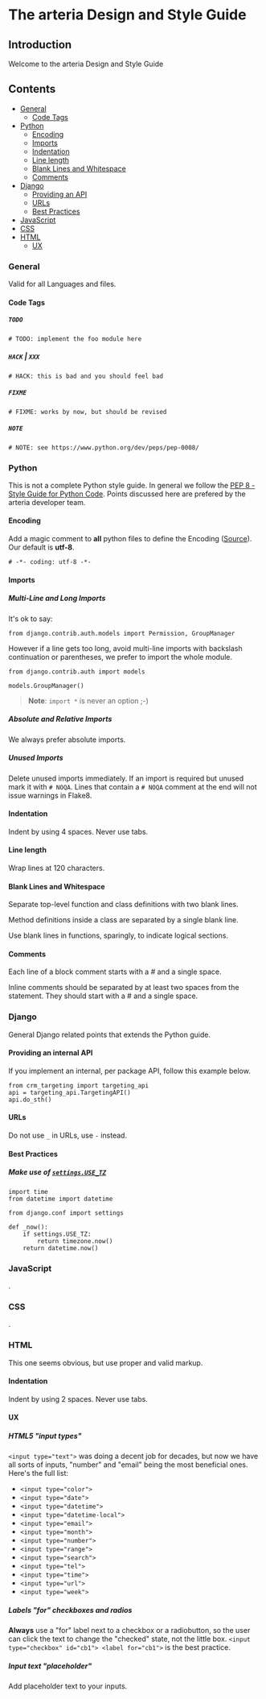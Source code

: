 # The arteria Design and Style Guide

## Introduction
Welcome to the arteria Design and Style Guide

## Contents
* [General](#general)
    * [Code Tags](#code-tags)
* [Python](#python)
    * [Encoding](#encoding)
    * [Imports](#imports)
    * [Indentation](#indentation)
    * [Line length](#line-length)
    * [Blank Lines and Whitespace](#blank-lines-and-whitespace)
    * [Comments](#comments)
* [Django](#django)
    * [Providing an API](#providing-an-internal-api)
    * [URLs](#urls)
    * [Best Practices](#best-practices)
* [JavaScript](#javascript)
* [CSS](#css)
* [HTML](#html)
    * [UX](#ux)

### General

Valid for all Languages and files.

#### Code Tags

##### `TODO`

    # TODO: implement the foo module here

##### `HACK` | `XXX`

    # HACK: this is bad and you should feel bad

##### `FIXME`

    # FIXME: works by now, but should be revised

##### `NOTE`

    # NOTE: see https://www.python.org/dev/peps/pep-0008/


### Python

This is not a complete Python style guide. In general we follow the [PEP 8 - Style Guide for Python Code](https://www.python.org/dev/peps/pep-0008/). Points discussed here are prefered by the arteria developer team.

#### Encoding

Add a magic comment to **all** python files to define the Encoding ([Source](https://www.python.org/dev/peps/pep-0263/)). Our default is **utf-8**.

    # -*- coding: utf-8 -*-

#### Imports

##### Multi-Line and Long Imports

It's ok to say:

    from django.contrib.auth.models import Permission, GroupManager

However if a line gets too long, avoid multi-line imports with backslash continuation or parentheses, we prefer to import the whole module.

    from django.contrib.auth import models

    models.GroupManager()

> **Note**: `import *` is never an option ;-)

##### Absolute and Relative Imports

We always prefer absolute imports.

##### Unused Imports

Delete unused imports immediately. If an import is required but unused mark it with `# NOQA`. Lines that contain a `# NOQA` comment at the end will not issue warnings in Flake8.

#### Indentation

Indent by using 4 spaces. Never use tabs.

#### Line length

Wrap lines at 120 characters.

#### Blank Lines and Whitespace

Separate top-level function and class definitions with two blank lines.

Method definitions inside a class are separated by a single blank line.

Use blank lines in functions, sparingly, to indicate logical sections.

#### Comments

Each line of a block comment starts with a # and a single space.

Inline comments should be separated by at least two spaces from the statement. They should start with a # and a single space.


### Django

General Django related points that extends the Python guide.

#### Providing an internal API

If you implement an internal, per package API, follow this example below.

    from crm_targeting import targeting_api
    api = targeting_api.TargetingAPI()
    api.do_sth()


#### URLs

Do not use `_` in URLs, use `-` instead.

#### Best Practices

##### Make use of [`settings.USE_TZ`](https://docs.djangoproject.com/en/1.7/ref/settings/#std:setting-USE_TZ)

    import time
    from datetime import datetime

    from django.conf import settings

    def _now():
        if settings.USE_TZ:
            return timezone.now()
        return datetime.now()


### JavaScript

.


### CSS

.


### HTML

This one seems obvious, but use proper and valid markup.

#### Indentation

Indent by using 2 spaces. Never use tabs.


#### UX

##### HTML5 "input types"

`<input type="text">` was doing a decent job for decades, but now we have all sorts of inputs, "number" and "email" being the most beneficial ones. Here's the full list:

* `<input type="color">`
* `<input type="date">`
* `<input type="datetime">`
* `<input type="datetime-local">`
* `<input type="email">`
* `<input type="month">`
* `<input type="number">`
* `<input type="range">`
* `<input type="search">`
* `<input type="tel">`
* `<input type="time">`
* `<input type="url">`
* `<input type="week">`

##### Labels "for" checkboxes and radios

**Always** use a "for" label next to a checkbox or a radiobutton, so the user can click the text to change the "checked" state, not the little box. `<input type="checkbox" id="cb1"> <label for="cb1">` is the best practice.

##### Input text "placeholder"

Add placeholder text to your inputs.
